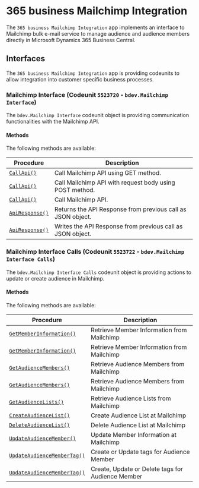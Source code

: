 # 365 business Mailchimp Integration
The `365 business Mailchimp Integration` app implements an interface to Mailchimp bulk e-mail service to manage audience and audience members directly in Microsoft Dynamics 365 Business Central.

## Interfaces
The `365 business Mailchimp Integration` app is providing codeunits to allow integration into customer specific business processes.

### Mailchimp Interface (Codeunit `5523720` - `bdev.Mailchimp Interface`)
The `bdev.Mailchimp Interface` codeunit object is providing communication functionalities with the Mailchimp API.

#### Methods
The following methods are available:

| Procedure | Description |
| --- | --- |
| [`CallApi()`](mailchimpinterface/callapi.md) | Call Mailchimp API using GET method. |
| [`CallApi()`](mailchimpinterface/callapi.md) | Call Mailchimp API with request body using POST method. |
| [`CallApi()`](mailchimpinterface/callapi.md) | Call Mailchimp API. |
| [`ApiResponse()`](mailchimpinterface/apiresponse.md) | Returns the API Response from previous call as JSON object. |
| [`ApiResponse()`](mailchimpinterface/apiresponse.md) | Writes the API Response from previous call as JSON object. |

### Mailchimp Interface Calls (Codeunit `5523722` - `bdev.Mailchimp Interface Calls`)
The `bdev.Mailchimp Interface Calls` codeunit object is providing actions to update or create audience in Mailchimp.

#### Methods
The following methods are available:

| Procedure | Description |
| --- | --- |
| [`GetMemberInformation()`](mailchimpinterfacecalls/getmemberinformation.md) | Retrieve Member Information from Mailchimp |
| [`GetMemberInformation()`](mailchimpinterfacecalls/getmemberinformation.md) | Retrieve Member Information from Mailchimp |
| [`GetAudienceMembers()`](mailchimpinterfacecalls/getaudiencemembers.md) | Retrieve Audience Members from Mailchimp |
| [`GetAudienceMembers()`](mailchimpinterfacecalls/getaudiencemembers.md) | Retrieve Audience Members from Mailchimp |
| [`GetAudienceLists()`](mailchimpinterfacecalls/getaudiencelists.md) | Retrieve Audience Lists from Mailchimp |
| [`CreateAudienceList()`](mailchimpinterfacecalls/createaudiencelist.md) | Create Audience List at Mailchimp |
| [`DeleteAudienceList()`](mailchimpinterfacecalls/deleteaudiencelist.md) | Delete Audience List at Mailchimp |
| [`UpdateAudienceMember()`](mailchimpinterfacecalls/updateaudiencemember.md) | Update Member Information at Mailchimp |
| [`UpdateAudienceMemberTag()`](mailchimpinterfacecalls/updateaudiencemembertag.md) | Create or Update tags for Audience Member |
| [`UpdateAudienceMemberTag()`](mailchimpinterfacecalls/updateaudiencemembertag.md) | Create, Update or Delete tags for Audience Member |
